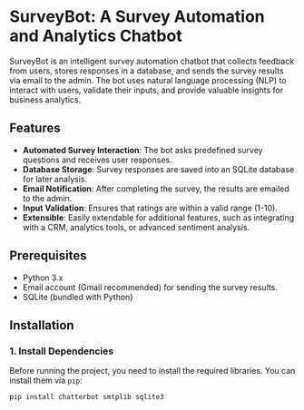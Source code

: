 # SurveyBot: A Survey Automation and Analytics Chatbot

SurveyBot is an intelligent survey automation chatbot that collects feedback from users, stores responses in a database, and sends the survey results via email to the admin. The bot uses natural language processing (NLP) to interact with users, validate their inputs, and provide valuable insights for business analytics.

## Features
- **Automated Survey Interaction**: The bot asks predefined survey questions and receives user responses.
- **Database Storage**: Survey responses are saved into an SQLite database for later analysis.
- **Email Notification**: After completing the survey, the results are emailed to the admin.
- **Input Validation**: Ensures that ratings are within a valid range (1-10).
- **Extensible**: Easily extendable for additional features, such as integrating with a CRM, analytics tools, or advanced sentiment analysis.

## Prerequisites
- Python 3.x
- Email account (Gmail recommended) for sending the survey results.
- SQLite (bundled with Python)

## Installation

### 1. Install Dependencies
Before running the project, you need to install the required libraries. You can install them via `pip`:

```bash
pip install chatterbot smtplib sqlite3
